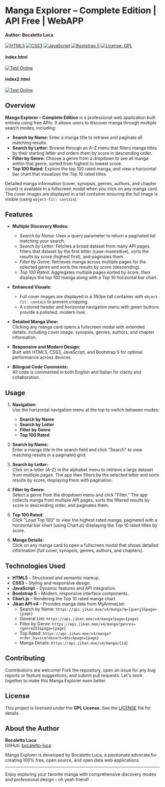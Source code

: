 # Manga Explorer – Complete Edition | API Free | WebAPP  
#### Author: Bocaletto Luca

[![HTML5](https://img.shields.io/badge/HTML5-E34F26.svg?style=flat)](https://developer.mozilla.org/en-US/docs/Web/HTML) [![CSS3](https://img.shields.io/badge/CSS3-1572B6.svg?style=flat)](https://developer.mozilla.org/en-US/docs/Web/CSS) [![JavaScript](https://img.shields.io/badge/JavaScript-F7DF1E.svg?style=flat)](https://developer.mozilla.org/en-US/docs/Web/JavaScript) [![Bootstrap 5](https://img.shields.io/badge/Bootstrap-7952B3.svg?style=flat)](https://getbootstrap.com/) [![License: GPL](https://img.shields.io/badge/License-GPL-blue.svg)](LICENSE)

#### index.html
[![Test Online](https://img.shields.io/badge/Test%20Online-Click%20Here-brightgreen?style=for-the-badge)](https://bocaletto-luca.github.io/Manga-Explorer/index.html)
#### index2.html
[![Test Online](https://img.shields.io/badge/Test%20Online-Click%20Here-brightgreen?style=for-the-badge)](https://bocaletto-luca.github.io/Manga-Explorer/index2.html)

## Overview

**Manga Explorer – Complete Edition** is a professional web application built entirely using free APIs. It allows users to discover manga through multiple search modes, including:
- **Search by Name:** Enter a manga title to retrieve and paginate all matching results.
- **Search by Letter:** Browse through an A–Z menu that filters manga titles by their starting letter and orders them by score in descending order.
- **Filter by Genre:** Choose a genre from a dropdown to see all manga within that genre, sorted from highest to lowest score.
- **Top 100 Rated:** Explore the top 100 rated manga, and view a horizontal bar chart that visualizes the Top 10 rated titles.

Detailed manga information (cover, synopsis, genres, authors, and chapter count) is available in a fullscreen modal when you click on any manga card. The cover images are displayed in a tall container ensuring the full image is visible (using `object-fit: contain`).

## Features

- **Multiple Discovery Modes:**  
  - *Search by Name:* Uses a query parameter to return a paginated list matching your search.  
  - *Search by Letter:* Fetches a broad dataset from many API pages, filters that dataset by the first letter (case-insensitive), sorts the results by score (highest first), and paginates them.  
  - *Filter by Genre:* Retrieves manga across multiple pages for the selected genre and sorts the results by score (descending).  
  - *Top 100 Rated:* Aggregates multiple pages sorted by score, then displays the top 100 manga along with a Top 10 horizontal bar chart.
  
- **Enhanced Visuals:**  
  - Full cover images are displayed in a 350px tall container with `object-fit: contain` to prevent cropping.  
  - A colored header and horizontal navigation menu with green buttons provide a polished, modern look.

- **Detailed Manga View:**  
  Clicking any manga card opens a fullscreen modal with extended details, including cover image, synopsis, genres, authors, and chapter information.
  
- **Responsive and Modern Design:**  
  Built with HTML5, CSS3, JavaScript, and Bootstrap 5 for optimal performance across devices.

- **Bilingual Code Comments:**  
  All code is commented in both English and Italian for clarity and collaboration.

## Usage

1. **Navigation:**  
   Use the horizontal navigation menu at the top to switch between modes:
   - **Search by Name**
   - **Search by Letter**
   - **Filter by Genre**
   - **Top 100 Rated**

2. **Search by Name:**  
   Enter a manga title in the search field and click "Search" to view matching results in a paginated grid.

3. **Search by Letter:**  
   Click on a letter (A–Z) in the alphabet menu to retrieve a large dataset from multiple pages. The app then filters by the selected letter and sorts results by score, displaying them with pagination.

4. **Filter by Genre:**  
   Select a genre from the dropdown menu and click "Filter." The app collects manga from multiple API pages, sorts the filtered results by score in descending order, and paginates them.

5. **Top 100 Rated:**  
   Click "Load Top 100" to view the highest rated manga, paginated with a horizontal bar chart (using Chart.js) displaying the Top 10 rated titles by score.

6. **Manga Details:**  
   Click on any manga card to open a fullscreen modal that shows detailed information (full cover, synopsis, genres, authors, and chapters).

## Technologies Used

- **HTML5** – Structured and semantic markup.
- **CSS3** – Styling and responsive design.
- **JavaScript** – Dynamic features and API integration.
- **Bootstrap 5** – Modern, responsive interface components.
- **Chart.js** – Rendering the Top 10 rated manga chart.
- **Jikan API v4** – Provides manga data from MyAnimeList:
  - Search by Name: `https://api.jikan.moe/v4/manga?q={query}&page={page}`
  - General List: `https://api.jikan.moe/v4/manga?page={page}`
  - Filter by Genre: `https://api.jikan.moe/v4/manga?genres={genreID}&page={page}`
  - Top Rated: `https://api.jikan.moe/v4/manga?order_by=score&sort=desc&page={page}`
  - Manga Details: `https://api.jikan.moe/v4/manga/{id}`

## Contributing

Contributions are welcome! Fork the repository, open an issue for any bug reports or feature suggestions, and submit pull requests. Let's work together to make this Manga Explorer even better.

## License

This project is licensed under the **GPL License**. See the [LICENSE](LICENSE) file for details.

## About the Author

**Bocaletto Luca**  
GitHub: [bocaletto-luca](https://github.com/bocaletto-luca)

Manga Explorer is developed by Bocaletto Luca, a passionate advocate for creating 100% free, open source, and open data web applications.

---

Enjoy exploring your favorite manga with comprehensive discovery modes and professional design – oh yeah friend!
